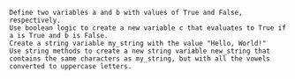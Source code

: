     Define two variables a and b with values of True and False, respectively.
    Use boolean logic to create a new variable c that evaluates to True if a is True and b is False.
    Create a string variable my_string with the value "Hello, World!"
    Use string methods to create a new string variable new_string that contains the same characters as my_string, but with all the vowels converted to uppercase letters.
